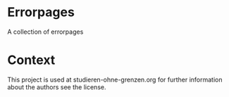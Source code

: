 # Errorpages
A collection of errorpages

# Context
This project is used at studieren-ohne-grenzen.org for further information about the authors see the license.
